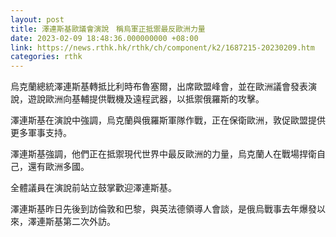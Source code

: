 ```yaml
---
layout: post
title: 澤連斯基歐議會演說　稱烏軍正抵禦最反歐洲力量
date: 2023-02-09 18:48:36.000000000 +08:00
link: https://news.rthk.hk/rthk/ch/component/k2/1687215-20230209.htm
categories: rthk
---
```


烏克蘭總統澤連斯基轉抵比利時布魯塞爾，出席歐盟峰會，並在歐洲議會發表演說，遊說歐洲向基輔提供戰機及遠程武器，以抵禦俄羅斯的攻擊。

澤連斯基在演說中強調，烏克蘭與俄羅斯軍隊作戰，正在保衛歐洲，敦促歐盟提供更多軍事支持。

澤連斯基強調，他們正在抵禦現代世界中最反歐洲的力量，烏克蘭人在戰場捍衛自己，還有歐洲多國。

全體議員在演說前站立鼓掌歡迎澤連斯基。

澤連斯基昨日先後到訪倫敦和巴黎，與英法德領導人會談，是俄烏戰事去年爆發以來，澤連斯基第二次外訪。
